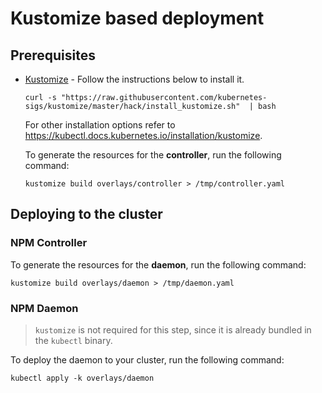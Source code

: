 # Kustomize based deployment

## Prerequisites

- [Kustomize](https://kustomize.io/) - Follow the instructions below to install it.

	```terminal
	curl -s "https://raw.githubusercontent.com/kubernetes-sigs/kustomize/master/hack/install_kustomize.sh"  | bash
	```

	For other installation options refer to https://kubectl.docs.kubernetes.io/installation/kustomize.

	To generate the resources for the **controller**, run the following command:

	```terminal
	kustomize build overlays/controller > /tmp/controller.yaml
	```

## Deploying to the cluster

### NPM Controller

To generate the resources for the **daemon**, run the following command:

```terminal
kustomize build overlays/daemon > /tmp/daemon.yaml
```

### NPM Daemon

> `kustomize` is not required for this step, since it is already bundled in the `kubectl` binary.

To deploy the daemon to your cluster, run the following command:
```terminal
kubectl apply -k overlays/daemon
```
